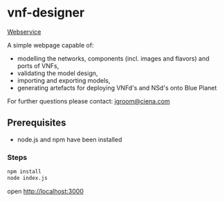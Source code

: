 # vnf-designer

[Webservice](https://jgroom33.github.io/vnf-designer/)

A simple webpage capable of:

- modelling the networks, components (incl. images and flavors) and ports of VNFs,
- validating the model design,
- importing and exporting models,
- generating artefacts for deploying VNFd's and NSd's onto Blue Planet

For further questions please contact: jgroom@ciena.com

## Prerequisites

- node.js and npm have been installed

### Steps

```bash
npm install
node index.js
```

open [http://localhost:3000](http://localhost:3000)
